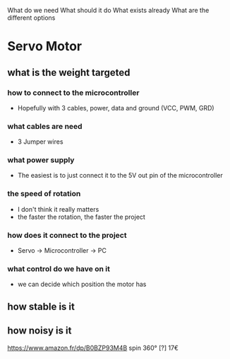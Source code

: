 What do we need 
What should it do 
What exists already 
What are the different options 

# Servo Motor

## what is the weight targeted 

### how to connect to the microcontroller 
- Hopefully with 3 cables, power, data and ground (VCC, PWM, GRD)
### what cables are need 
- 3 Jumper wires
### what power supply 
- The easiest is to just connect it to the 5V out pin of the microcontroller
### the speed of rotation 
- I don't think it really matters
- the faster the rotation, the faster the project
### how does it connect to the project 
- Servo -> Microcontroller -> PC
### what control do we have on it 
- we can decide which position the motor has
## how stable is it 

## how noisy is it









https://www.amazon.fr/dp/B0BZP93M4B
spin 360° [?]
17€